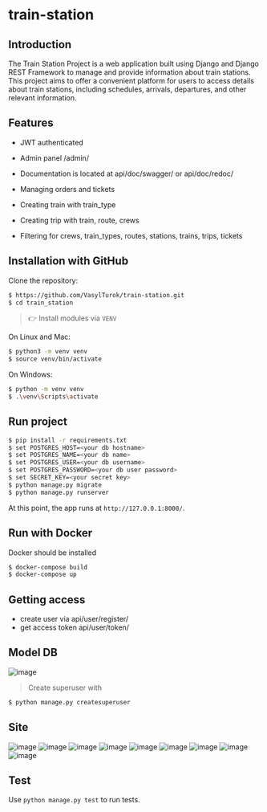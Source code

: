 # train-station

## Introduction
The Train Station Project is a web application built using Django and Django REST Framework to manage and provide information about train stations. This project aims to offer a convenient platform for users to access details about train stations, including schedules, arrivals, departures, and other relevant information.

## Features
- JWT authenticated

- Admin panel /admin/

- Documentation is located at api/doc/swagger/ or api/doc/redoc/

- Managing orders and tickets

- Creating train with train_type

- Creating trip with train, route, crews

- Filtering for crews, train_types, routes, stations, trains, trips, tickets


## Installation with GitHub

 Clone the repository:
```bash
$ https://github.com/VasylTurok/train-station.git
$ cd train_station
```
> 👉 Install modules via `VENV`  

On Linux and Mac:

```bash
$ python3 -m venv venv
$ source venv/bin/activate
```

On Windows:

```bash
$ python -m venv venv
$ .\venv\Scripts\activate
```

## Run project
```bash
$ pip install -r requirements.txt
$ set POSTGRES_HOST=<your db hostname>
$ set POSTGRES_NAME=<your db name>
$ set POSTGRES_USER=<your db username>
$ set POSTGRES_PASSWORD=<your db user password>
$ set SECRET_KEY=<your secret key>
$ python manage.py migrate
$ python manage.py runserver
```
At this point, the app runs at `http://127.0.0.1:8000/`. 

## Run with Docker
Docker should be installed
```bash
$ docker-compose build
$ docker-compose up
```

## Getting access

- create user via api/user/register/
- get access token api/user/token/



## Model DB
![image](https://github.com/VasylTurok/train-station/assets/127683195/80421bf4-c5dd-4098-a8c3-ca090781d2f3)


>Create superuser with

```bash
$ python manage.py createsuperuser
```

## Site 
![image](https://github.com/VasylTurok/train-station/assets/127683195/371b91f0-9c7c-49a6-b96a-7b471e5395af)
![image](https://github.com/VasylTurok/train-station/assets/127683195/e571ef00-932d-4c71-a2ec-725b222758c7)
![image](https://github.com/VasylTurok/train-station/assets/127683195/7189ab61-a2cc-48e1-b39b-f986452b64cb)
![image](https://github.com/VasylTurok/train-station/assets/127683195/1fe06c80-1894-4b0e-91bd-4633397bfdb5)
![image](https://github.com/VasylTurok/train-station/assets/127683195/de87086a-2150-4ac1-b92e-3643428caaee)
![image](https://github.com/VasylTurok/train-station/assets/127683195/959fd573-b296-428f-8edb-5539a894648e)
![image](https://github.com/VasylTurok/train-station/assets/127683195/ae0ccba7-d551-4f59-aaaf-2672fdda7278)
![image](https://github.com/VasylTurok/train-station/assets/127683195/eee04bdb-d322-4aac-846a-07710fed8dcc)
![image](https://github.com/VasylTurok/train-station/assets/127683195/84b0ea8b-4da7-4264-a4a7-255c9c1b6d49)


## Test
Use `python manage.py test` to run tests.




